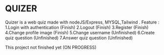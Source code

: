 # QUIZER
  Quizer is a web quiz made with nodeJS/Express, MYSQL,Tailwind . Feature :
    1.Login with authentication (Finish)
    2.Logout (Finish)
    3.Register (Finish)
    4.Change profile image (Finish)
    5.Change username (Unfinished)
    6.Create quiz question (Unfinished)
    7.Answer quiz question (Unfinished)

This project not finished yet (ON PROGRESS)
    
